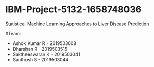 # IBM-Project-5132-1658748036
Statistical Machine Learning Approaches to Liver Disease Prediction

#Team: 
<ul>
<li>Ashok Kumar R - 2019503008 </li>
<li>Dharshan R - 2019503515 </li>
<li>Saktheeswaran K - 2019503041 </li>
<li>Santhosh S - 2019503044 </li>
</ul>
